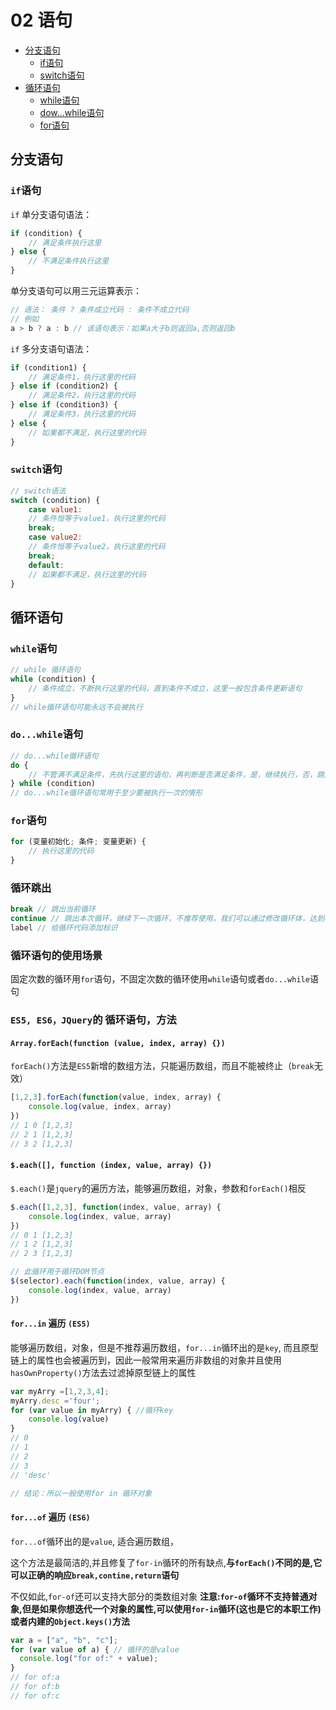 # 02 语句
- [分支语句](#分支语句)
    - [if语句](#`if`语句)
    - [switch语句](#`switch`语句)
- [循环语句](#循环语句)
    - [while语句](#`while`语句)
    - [dow...while语句](#`do...while`语句)
    - [for语句](#for语句)

<src-BackToTop></src-BackToTop>

## 分支语句
### `if`语句
`if` 单分支语句语法：
```js
if (condition) {
    // 满足条件执行这里
} else {
    // 不满足条件执行这里
}
```
单分支语句可以用三元运算表示：
```js
// 语法： 条件 ? 条件成立代码 : 条件不成立代码
// 例如
a > b ? a : b // 该语句表示：如果a大于b则返回a,否则返回b
```
`if` 多分支语句语法：
```js
if (condition1) {
    // 满足条件1，执行这里的代码
} else if (condition2) {
    // 满足条件2，执行这里的代码
} else if (condition3) {
    // 满足条件3，执行这里的代码
} else {
    // 如果都不满足，执行这里的代码
}
```
### `switch`语句
```js
// switch语法
switch (condition) {
    case value1:
    // 条件恒等于value1，执行这里的代码
    break;
    case value2:
    // 条件恒等于value2，执行这里的代码
    break;
    default:
    // 如果都不满足，执行这里的代码
}
```


## 循环语句

### `while`语句
```js
// while 循环语句
while (condition) {
    // 条件成立，不断执行这里的代码，直到条件不成立，这里一般包含条件更新语句
}
// while循环语句可能永远不会被执行
```
### `do...while`语句
```js
// do...while循环语句
do {
    // 不管满不满足条件，先执行这里的语句，再判断是否满足条件，是，继续执行，否，跳出循环，这里一般也包含条件更新
} while (condition)
// do...while循环语句常用于至少要被执行一次的情形
```

### `for`语句
```js
for (变量初始化; 条件; 变量更新) {
    // 执行这里的代码
}
```

### 循环跳出
```js
break // 跳出当前循环
continue // 跳出本次循环，继续下一次循环，不推荐使用，我们可以通过修改循环体，达到相同的效果
label // 给循环代码添加标识
```
### 循环语句的使用场景
固定次数的循环用`for`语句，不固定次数的循环使用`while`语句或者`do...while`语句

### `ES5, ES6，JQuery`的 循环语句，方法
#### `Array.forEach(function (value, index, array) {})`
`forEach()`方法是`ES5`新增的数组方法，只能遍历数组，而且不能被终止（`break`无效）
```js
[1,2,3].forEach(function(value, index, array) {
    console.log(value, index, array) 
})
// 1 0 [1,2,3]
// 2 1 [1,2,3]
// 3 2 [1,2,3]
```
#### `$.each([], function (index, value, array) {})`
`$.each()`是`jquery`的遍历方法，能够遍历数组，对象，参数和`forEach()`相反
```js
$.each([1,2,3], function(index, value, array) {
    console.log(index, value, array)
})
// 0 1 [1,2,3]
// 1 2 [1,2,3]
// 2 3 [1,2,3]

// 此循环用于循环DOM节点
$(selector).each(function(index, value, array) {
    console.log(index, value, array)
})
```
#### `for...in` 遍历 `(ES5)`
能够遍历数组，对象，但是不推荐遍历数组，`for...in`循环出的是`key`, 而且原型链上的属性也会被遍历到，因此一般常用来遍历非数组的对象并且使用`hasOwnProperty()`方法去过滤掉原型链上的属性
```js
var myArry =[1,2,3,4];
myArry.desc ='four';
for (var value in myArry) { //循环key
    console.log(value)
}
// 0
// 1
// 2
// 3
// 'desc'

// 结论：所以一般使用for in 循环对象
```

#### `for...of` 遍历 `(ES6)`
`for...of`循环出的是`value`, 适合遍历数组，

这个方法是最简洁的,并且修复了`for-in`循环的所有缺点,**与`forEach()`不同的是,它可以正确的响应`break,contine,return`语句**

不仅如此,`for-of`还可以支持大部分的类数组对象 **注意:`for-of`循环不支持普通对象,但是如果你想迭代一个对象的属性,可以使用`for-in`循环(这也是它的本职工作)或者内建的`Object.keys()`方法**
```js
var a = ["a", "b", "c"];
for (var value of a) { // 循环的是value
  console.log("for of:" + value);
}
// for of:a
// for of:b
// for of:c
```